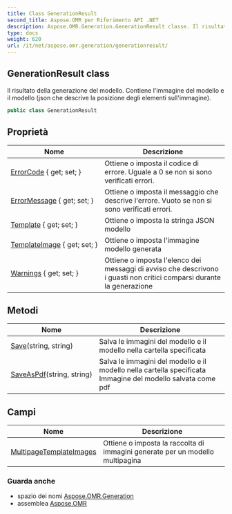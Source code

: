 ```yaml
---
title: Class GenerationResult
second_title: Aspose.OMR per Riferimento API .NET
description: Aspose.OMR.Generation.GenerationResult classe. Il risultato della generazione del modello. Contiene limmagine del modello e il modello json che descrive la posizione degli elementi sullimmagine.
type: docs
weight: 620
url: /it/net/aspose.omr.generation/generationresult/
---
```

## GenerationResult class

Il risultato della generazione del modello. Contiene l'immagine del modello e il modello (json che descrive la posizione degli elementi sull'immagine).

```csharp
public class GenerationResult
```

## Proprietà

| Nome | Descrizione |
| --- | --- |
| [ErrorCode](../../aspose.omr.generation/generationresult/errorcode/) { get; set; } | Ottiene o imposta il codice di errore. Uguale a 0 se non si sono verificati errori. |
| [ErrorMessage](../../aspose.omr.generation/generationresult/errormessage/) { get; set; } | Ottiene o imposta il messaggio che descrive l'errore. Vuoto se non si sono verificati errori. |
| [Template](../../aspose.omr.generation/generationresult/template/) { get; set; } | Ottiene o imposta la stringa JSON modello |
| [TemplateImage](../../aspose.omr.generation/generationresult/templateimage/) { get; set; } | Ottiene o imposta l'immagine modello generata |
| [Warnings](../../aspose.omr.generation/generationresult/warnings/) { get; set; } | Ottiene o imposta l'elenco dei messaggi di avviso che descrivono i guasti non critici comparsi durante la generazione |

## Metodi

| Nome | Descrizione |
| --- | --- |
| [Save](../../aspose.omr.generation/generationresult/save/)(string, string) | Salva le immagini del modello e il modello nella cartella specificata |
| [SaveAsPdf](../../aspose.omr.generation/generationresult/saveaspdf/)(string, string) | Salva le immagini del modello e il modello nella cartella specificata Immagine del modello salvata come pdf |

## Campi

| Nome | Descrizione |
| --- | --- |
| [MultipageTemplateImages](../../aspose.omr.generation/generationresult/multipagetemplateimages/) | Ottiene o imposta la raccolta di immagini generate per un modello multipagina |

### Guarda anche

* spazio dei nomi [Aspose.OMR.Generation](../../aspose.omr.generation/)
* assemblea [Aspose.OMR](../../)


